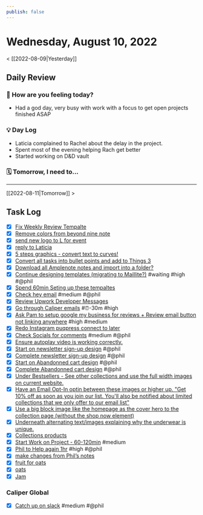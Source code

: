 ```yaml
---
publish: false 
---
```


# Wednesday, August 10, 2022

< [[2022-08-09|Yesterday]]

## Daily Review

### 📕 How are you feeling today?
- Had a god day, very busy with work with a focus to get open projects finished ASAP


### 💡 Day Log
- Laticia complained to Rachel about the delay in the project. 
- Spent most of the evening helping Rach get better 
- Started working on D&D vault


### 🗓 Tomorrow, I need to...



---

[[2022-08-11|Tomorrow]] >

## Task Log
- [x] [Fix Weekly Review Tempalte](things:///show?id=EFjNqNo1yphvRDrtautCzz)
- [x] [Remove colors from beyond nine note](things:///show?id=TSz92KgssmXKhfgbGUaeJt)
- [x] [send new logo to L for event](things:///show?id=JFbaKgSdupDpKxadAXBSsr)
- [x] [reply to Laticia](things:///show?id=Dd8ukfsYooB9NEuq2EuTof)
- [x] [5 steps graphics - convert text to curves!](things:///show?id=BsZGdh6PjuHEYiCSW8qs3Q)
- [x] [Convert all tasks into bullet points and add to Things 3](things:///show?id=WhF7zgqmsZtD39mcNSH4e2)
- [x] [Download all Amplenote notes and import into a folder?](things:///show?id=Qie1Bo7VDirPCyP4DUZYLA)
- [x] [Continue designing templates (migrating to Maillite?)](things:///show?id=F3krkABP7YN1s9zw5qcTxA) #waiting #high #@phil
- [x] [Spend 60min Seting up these tempaltes](things:///show?id=N2tHWwdMPvVLdK27zpK9Aa)
- [x] [Check hey email](things:///show?id=Lzkxr59hXfTaFqxSnZJFPD) #medium #@phil
- [x] [Review Upwork Developer Messages](things:///show?id=YFXs5QGhxEXayB123WhSLo)
- [x] [Go through Caliper emails](things:///show?id=WueneZXcdVkzEXcRkKP27x) #⏰-30m #high
- [x] [Ask Pam to setup google my business for reviews + Review email button not linking anywhere](things:///show?id=YEz8SCLB71KjzT3K33V2Rs) #high #medium
- [x] [Redo Instagram puqpress connect to later](things:///show?id=GjjxKcsghuY3kRZ6j41nXX)
- [x] [Check Socials for comments](things:///show?id=XdE654rKKzWk5d8xVZeaYR) #medium #@phil
- [x] [Ensure autoplay video is working correctly.](things:///show?id=XH9pZHpZg3upncfDh2YibU)
- [x] [Start on newsletter sign-up design](things:///show?id=Xa1wUpsw159f2H7ZWuAaxb) #@phil
- [x] [Complete newsletter sign-up design](things:///show?id=NvdKAk2JoQqRg817D6ZB4Q) #@phil
- [x] [Start on Abandonned cart design](things:///show?id=XzYiUfN77BnhapQcC1LGw8) #@phil
- [x] [Complete Abandonned cart design](things:///show?id=Fw6FwwnpfdN9iLWXzRWHJY) #@phil
- [x] [Under Bestsellers - See other collections and use the full width images on current website.](things:///show?id=8e6kZEU5bpttykeKNpGLzv)
- [x] [Have an Email Opt-In optin between these images or higher up. "Get 10% off as soon as you join our list. You'll also be notified about limited collections that we only offer to our email list"](things:///show?id=qVtaAjvohCWLrHCL8oMEH)
- [x] [Use a big block image like the homepage as the cover hero to the collection page (without the shop now element)](things:///show?id=Am9ny6wpcyzM4moRx8tzW5)
- [x] [Underneath alternating text/images explaining why the underwear is unique.](things:///show?id=GTYAgy9KiwckmxwZEgK341)
- [x] [Collections products](things:///show?id=JuWeAQBgCenj36E72w5qNw)
- [x] [Start Work on Project - 60-120min](things:///show?id=Tfj4u8rFWWFmAjMLoJyMnj) #medium
- [x] [Phil to Help again 1hr](things:///show?id=HdWM1KfiCoCv4x5x3Z3kYN) #high #@phil
- [x] [make changes from Phil’s notes](things:///show?id=9CUWbmkXu4qH6xsY2WA1hT)
- [x] [fruit for oats](things:///show?id=2WWM8yc1UC7qacSbtQCUEE)
- [x] [oats](things:///show?id=3ChabVgYVqPJrJr4ECfzfD)
- [x] [Jam](things:///show?id=NSCnafgomA17bLdwtbVDJg)
### Caliper Global
- [x] [Catch up on slack](things:///show?id=2uxXpC2Ao1ioGBzmFkgsCs) #medium #@phil